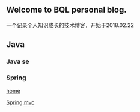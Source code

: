 ## Welcome to BQL personal blog.
一个记录个人知识成长的技术博客，开始于2018.02.22

## Java
### Java se
### Spring
[home](wiki.md)

[Spring mvc](Spring.md)
